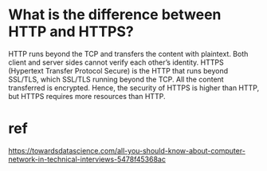 # What is the difference between HTTP and HTTPS?
HTTP runs beyond the TCP and transfers the content with plaintext. Both client and server sides cannot verify each other’s identity.
HTTPS (Hypertext Transfer Protocol Secure) is the HTTP that runs beyond SSL/TLS, which SSL/TLS running beyond the TCP. All the content transferred is encrypted.
Hence, the security of HTTPS is higher than HTTP, but HTTPS requires more resources than HTTP.
# ref
https://towardsdatascience.com/all-you-should-know-about-computer-network-in-technical-interviews-5478f45368ac
